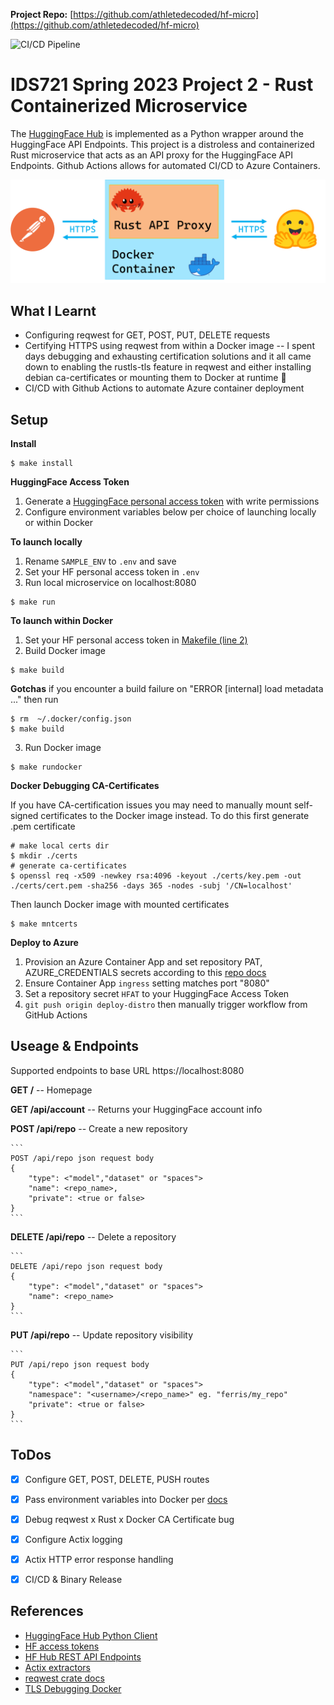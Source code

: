 **Project Repo:** [https://github.com/athletedecoded/hf-micro](https://github.com/athletedecoded/hf-micro)


![CI/CD Pipeline](https://github.com/athletedecoded/hf-micro/actions/workflows/az_deploy.yml/badge.svg)

# IDS721 Spring 2023 Project 2 - Rust Containerized Microservice

The [HuggingFace Hub](https://github.com/huggingface/huggingface_hub) is implemented as a Python wrapper around the HuggingFace API Endpoints. This project is a distroless and containerized Rust microservice that acts as an API proxy for the HuggingFace API Endpoints. Github Actions allows for automated CI/CD to Azure Containers.

![image](./assets/hf-micro.png)

## What I Learnt

* Configuring reqwest for GET, POST, PUT, DELETE requests
* Certifying HTTPS using reqwest from within a Docker image -- I spent days debugging and exhausting certification solutions and it all came down to enabling the rustls-tls feature in reqwest and either installing debian ca-certificates or mounting them to Docker at runtime 🤯
* CI/CD with Github Actions to automate Azure container deployment


## Setup

**Install**
```
$ make install
```

**HuggingFace Access Token**
1. Generate a [HuggingFace personal access token](https://huggingface.co/docs/hub/security-tokens) with write permissions
2. Configure environment variables below per choice of launching locally or within Docker


**To launch locally**
1. Rename `SAMPLE_ENV` to `.env` and save
2. Set your HF personal access token in `.env`
3. Run local microservice on localhost:8080

```
$ make run
```

**To launch within Docker**
1. Set your HF personal access token in [Makefile (line 2)](./hf-micro/Makefile)
2. Build Docker image

```
$ make build
```

**Gotchas** if you encounter a build failure on "ERROR [internal] load metadata ..." then run
```
$ rm  ~/.docker/config.json 
$ make build
```

3. Run Docker image

```
$ make rundocker
```

**Docker Debugging CA-Certificates**

If you have CA-certification issues you may need to manually mount self-signed certificates to the Docker image instead. To do this first generate .pem certificate
```
# make local certs dir
$ mkdir ./certs
# generate ca-certificates
$ openssl req -x509 -newkey rsa:4096 -keyout ./certs/key.pem -out ./certs/cert.pem -sha256 -days 365 -nodes -subj '/CN=localhost'
```

Then launch Docker image with mounted certificates

```
$ make mntcerts
```

**Deploy to Azure**
1. Provision an Azure Container App and set repository PAT, AZURE_CREDENTIALS secrets according to this [repo docs](https://github.com/athletedecoded/distroless-rust-azure)
2. Ensure Container App `ingress` setting matches port "8080"
3. Set a repository secret `HFAT` to your HuggingFace Access Token
4. `git push origin deploy-distro` then manually trigger workflow from GitHub Actions

## Useage & Endpoints

Supported endpoints to base URL https://localhost:8080

**GET /** -- Homepage

**GET /api/account** -- Returns your HuggingFace account info

**POST /api/repo** -- Create a new repository

    ```
    POST /api/repo json request body 
    {
        "type": <"model","dataset" or "spaces">
        "name": <repo_name>,
        "private": <true or false>
    }
    ```

**DELETE /api/repo** -- Delete a repository

    ```
    DELETE /api/repo json request body 
    {
        "type": <"model","dataset" or "spaces">
        "name": <repo_name>
    }
    ```

**PUT /api/repo** -- Update repository visibility

    ```
    PUT /api/repo json request body 
    {
        "type": <"model","dataset" or "spaces">
        "namespace": "<username>/<repo_name>" eg. "ferris/my_repo"
        "private": <true or false>
    }
    ```

## ToDos

- [x] Configure GET, POST, DELETE, PUSH routes
- [x] Pass environment variables into Docker per [docs](https://docs.docker.com/compose/environment-variables/set-environment-variables/#set-environment-variables-with-docker-compose-run---env)
- [x] Debug reqwest x Rust x Docker CA Certificate bug
- [x] Configure Actix logging
- [x] Actix HTTP error response handling
- [x] CI/CD & Binary Release


## References

* [HuggingFace Hub Python Client](https://github.com/huggingface/huggingface_hub)
* [HF access tokens](https://huggingface.co/docs/hub/security-tokens)
* [HF Hub REST API Endpoints](https://huggingface.co/docs/hub/api)
* [Actix extractors](https://actix.rs/docs/extractors/)
* [reqwest crate docs](https://crates.io/crates/reqwest)
* [TLS Debugging Docker](https://smallstep.com/blog/automate-docker-ssl-tls-certificates/)
